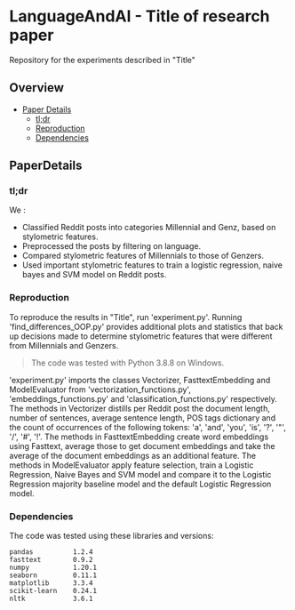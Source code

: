 # LanguageAndAI - Title of research paper

Repository for the experiments described in "Title"

## Overview

- [Paper Details](#PaperDetails)
  - [tl;dr](#tl;dr)
  - [Reproduction](#Reproduction)
  - [Dependencies](#Dependencies)

## PaperDetails

### tl;dr

We :
- Classified Reddit posts into categories Millennial and Genz, based on stylometric features. 
- Preprocessed the posts by filtering on language. 
- Compared stylometric features of Millennials to those of Genzers. 
- Used important stylometric features to train a logistic regression, naive bayes and SVM model on Reddit posts. 

### Reproduction

To reproduce the results in "Title", run 'experiment.py'. Running 'find_differences_OOP.py' provides additional plots and statistics that back up decisions made to determine stylometric features that were different from Millennials and Genzers. 
> The code was tested with Python 3.8.8 on Windows.

'experiment.py' imports the classes Vectorizer, FasttextEmbedding and ModelEvaluator from 'vectorization_functions.py', 'embeddings_functions.py' and 'classification_functions.py' respectively. 
The methods in Vectorizer distills per Reddit post the document length, number of sentences, average sentence length, POS tags dictionary and the count of occurrences of the following tokens: 'a', 'and', 'you', 'is', '?', '"', '/', '#', '!'. 
The methods in FasttextEmbedding create word embeddings using Fasttext, average those to get document embeddings and take the average of the document embeddings as an additional feature.
The methods in ModelEvaluator apply feature selection, train a Logistic Regression, Naive Bayes and SVM model and compare it to the Logistic Regression majority baseline model and the default Logistic Regression model. 

### Dependencies

The code was tested using these libraries and versions:

```
pandas          1.2.4
fasttext        0.9.2
numpy           1.20.1
seaborn         0.11.1
matplotlib      3.3.4
scikit-learn    0.24.1
nltk            3.6.1
```
